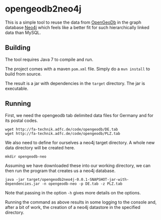 opengeodb2neo4j
===============

This is a simple tool to reuse the data from [OpenGeoDb](http://opengeodb.org/wiki/OpenGeoDB) 
in the graph database [Neo4j](http://www.neo4j.org) which feels like a better fit for such hierarchically
linked data than MySQL.

Building
--------

The tool requires Java 7 to compile and run.

The project comes with a maven `pom.xml` file. Simply do a `mvn install` to build from source.

The result is a jar with dependencies in the `target` directory. The jar is executable.

Running
-------

First, we need the opengeodb tab delimited data files for Germany and for its postal codes.

```shell
wget http://fa-technik.adfc.de/code/opengeodb/DE.tab
wget http://fa-technik.adfc.de/code/opengeodb/PLZ.tab
```
We also need to define for ourselves a neo4j target directory. A whole new data directory will be created here.

```shell
mkdir opengeodb-neo
```

Assuming we have downloaded these into our working directory, we can then run the program that creates us a neo4j database.

```shell
java -jar target/opengeodb2neo4j-0.0.1-SNAPSHOT-jar-with-dependencies.jar -n opengeodb-neo -p DE.tab -z PLZ.tab
```

Note that passing in the option `-h` gives more details on the options.

Running the command as above results in some logging to the console and, after a bit of work, the creation of a neo4j datastore in the specified directory.




